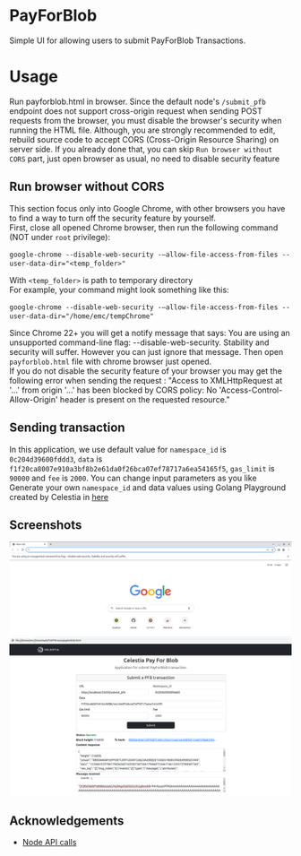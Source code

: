 
# PayForBlob

Simple UI for allowing users to submit PayForBlob Transactions.

# Usage
Run payforblob.html in browser. Since the default node's ```/submit_pfb``` endpoint does not support cross-origin request when sending POST requests from the browser, you must disable the browser's security when running the HTML file.
Although, you are strongly recommended to edit, rebuild source code to accept CORS (Cross-Origin Resource Sharing)  on server side. If you already done that, you can skip ```Run browser without CORS``` part, just open browser as usual, no need to disable security feature



## Run browser without CORS
This section focus only into Google Chrome, with other browsers you have to find a way to turn off the security feature by yourself.\
First, close all opened Chrome browser, then run the following command (NOT under ```root``` privilege):
```
google-chrome --disable-web-security -–allow-file-access-from-files --user-data-dir="<temp_folder>"
```
With ```<temp_folder>``` is path to temporary directory\
For example, your command might look something like this:
```
google-chrome --disable-web-security -–allow-file-access-from-files --user-data-dir="/home/emc/tempChrome"
```
Since Chrome 22+ you will get a notify message that says: You are using an unsupported command-line flag: --disable-web-security. Stability and security will suffer.
However you can just ignore that message.
Then open ```payforblob.html``` file with chrome browser just opened.\
If you do not disable the security feature of your browser you may get the following error when sending the request : "Access to XMLHttpRequest at '...' from origin '...' has been blocked by CORS policy: No 'Access-Control-Allow-Origin' header is present on the requested resource." 

## Sending transaction

In this application, we use default value for ```namespace_id``` is ```0c204d39600fddd3```, ```data``` is ```f1f20ca8007e910a3bf8b2e61da0f26bca07ef78717a6ea54165f5```, ```gas_limit``` is ```90000``` and ```fee``` is ```2000```. You can change input parameters as you like \
Generate your own ```namespace_id``` and data values using Golang Playground created by Celestia in [here](https://go.dev/play/p/7ltvaj8lhRl)


## Screenshots

![Warning Screenshot](https://github.com/TrungKhanhNguyen/MonitoringPacket/blob/master/MonitoringPacket/Resources/Screenshot_4.png?raw=true)
\
![Warning Screenshot](https://github.com/TrungKhanhNguyen/MonitoringPacket/blob/master/MonitoringPacket/Resources/Screenshot_3.png?raw=true)

## Acknowledgements
 - [ Node API calls](https://docs.celestia.org/developers/node-tutorial/#submit-a-pfb-transaction)


